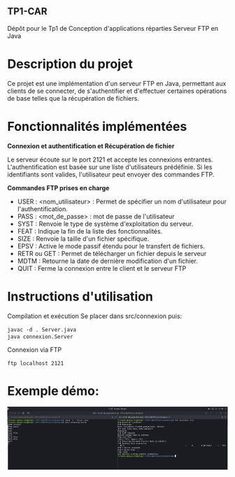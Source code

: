 ## TP1-CAR
Dépôt pour le Tp1 de Conception d'applications réparties
Serveur FTP en Java

# Description du projet

Ce projet est une implémentation d'un serveur FTP en Java, permettant aux clients de se connecter, de s'authentifier et d'effectuer certaines opérations de base telles que la récupération de fichiers.

# Fonctionnalités implémentées

**Connexion et authentification et Récupération de fichier**

Le serveur écoute sur le port 2121 et accepte les connexions entrantes.
L'authentification est basée sur une liste d'utilisateurs prédéfinie.
Si les identifiants sont valides, l'utilisateur peut envoyer des commandes FTP.

**Commandes FTP prises en charge**

- USER : <nom_utilisateur> : Permet de spécifier un nom d'utilisateur pour l'authentification.
- PASS : <mot_de_passe> : mot de passe de l'utilisateur
- SYST : Renvoie le type de système d'exploitation du serveur.
- FEAT : Indique la fin de la liste des fonctionnalités.
- SIZE <fichier> : Renvoie la taille d'un fichier spécifique.
- EPSV : Active le mode passif étendu pour le transfert de fichiers.
- RETR <fichier> ou GET <fichier> : Permet de télécharger un fichier depuis le serveur
- MDTM : Retourne la date de dernière modification d'un fichier.
- QUIT : Ferme la connexion entre le client et le serveur FTP



# Instructions d'utilisation

Compilation et exécution
Se placer dans src/connexion puis:

```
javac -d . Server.java
java connexion.Server
```
Connexion via FTP

```
ftp localhost 2121
```

# Exemple démo:

![Aperçu du serveur FTP](TP1/images/Server.png)
